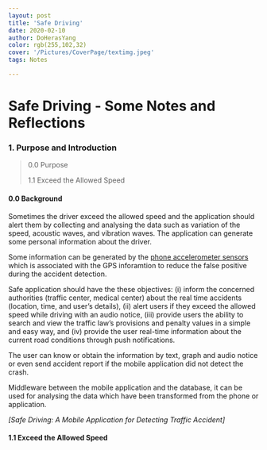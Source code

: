 ```yaml
---
layout: post
title: 'Safe Driving'
date: 2020-02-10
author: DoHerasYang
color: rgb(255,102,32)
cover: '/Pictures/CoverPage/textimg.jpeg'
tags: Notes

---
```


# Safe Driving - Some Notes and Reflections



### 1. Purpose and Introduction

>0.0 Purpose
>
>1.1 Exceed the Allowed Speed
>
>

#### 0.0 Background 

Sometimes the driver exceed the allowed speed and the application should alert them by collecting and analysing the data such as variation of the speed, acoustic waves, and vibration waves. The application can generate some personal information about the driver.

Some information can be generated by the <u>phone accelerometer sensors</u> which is associated with the GPS inforamtion to reduce the false positive during the accident detection.

Safe application should have the these objectives: (i) inform the concerned authorities (traffic center, medical center) about the real time accidents (location, time, and user’s details), (ii) alert users if they exceed the allowed speed while driving with an audio notice, (iii) provide users the ability to search and view the 
traffic law’s provisions and penalty values in a simple and easy way, and (iv) provide the user real-time information about the current road conditions through push notifications.

The user can know or obtain the information by text, graph and audio notice or even send accident report if the mobile application did not detect the crash.

Middleware between the mobile application and the database, it can be used for analysing the data which have been transformed from the phone or application.

*[Safe Driving: A Mobile Application for Detecting Traffic Accident]*







#### 1.1 Exceed the Allowed Speed

